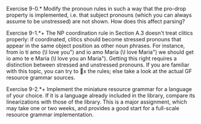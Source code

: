 Exercise 9-0.* Modify the pronoun rules in such a way that the pro-drop property is implemented, i.e. that subject pronouns (which you can always assume to be unstressed) are not shown. How does this
affect parsing?


Exercise 9-1.*+ The NP coordination rule in Section A.3 doesn't treat
clitics properly: if coordinated, clitics should become stressed pronouns
that appear in the same object position as other noun phrases. For
instance, from io ti amo (\I love you") and io amo Maria (\I love
Maria") we should get io amo te e Maria (\I love you an Maria").
Getting this right requires a distinction between stressed and unstressed
pronouns. If you are familiar with this topic, you can try to x the rules;
else take a look at the actual GF resource grammar sources.

Exercise 9-2.*+ Implement the miniature resource grammar for a language
of your choice. If it is a language already included in the library,
compare its linearizations with those of the library.
This is a major assignment, which may take one or two weeks, and
provides a good start for a full-scale resource grammar implementation.
